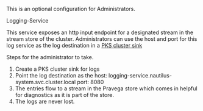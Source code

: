 This is an optional configuration for Administrators.

Logging-Service

This service exposes an http input endpoint for a designated stream in the stream store of the cluster. Administrators can use the host and port for this log service as the log destination in a [PKS cluster sink](https://docs.pivotal.io/pks/1-4/create-sinks.html)

Steps for the administrator to take.
1. Create a PKS cluster sink for logs
2. Point the log destination as the 
   host: logging-service.nautilus-system.svc.cluster.local
   port: 8080
3. The entries flow to a stream in the Pravega store which comes in helpful for diagnostics as it is part of the store.
4. The logs are never lost.

